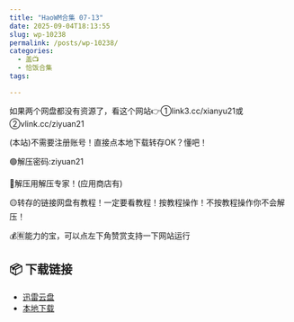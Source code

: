 ```yaml
---
title: "HaoWM合集 07-13"
date: 2025-09-04T18:13:55
slug: wp-10238
permalink: /posts/wp-10238/
categories:
  - 盖📺
  - 恰饭合集
tags:

---
```


如果两个网盘都没有资源了，看这个网站👉①link3.cc/xianyu21或②vlink.cc/ziyuan21

(本站)不需要注册账号！直接点本地下载转存OK？懂吧！

🟢解压密码:ziyuan21

🔵解压用解压专家！(应用商店有)

🟡转存的链接网盘有教程！一定要看教程！按教程操作！不按教程操作你不会解压！

💰🈶能力的宝，可以点左下角赞赏支持一下网站运行

## 📦 下载链接
- [迅雷云盘](https://blziyuan21.com/pay-download/10238?key=4150fb72a9&down_id=0)
- [本地下载](https://blziyuan21.com/pay-download/10238?key=4150fb72a9&down_id=1)

